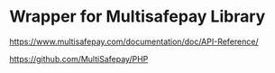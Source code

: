 # Wrapper for Multisafepay Library

https://www.multisafepay.com/documentation/doc/API-Reference/

https://github.com/MultiSafepay/PHP

